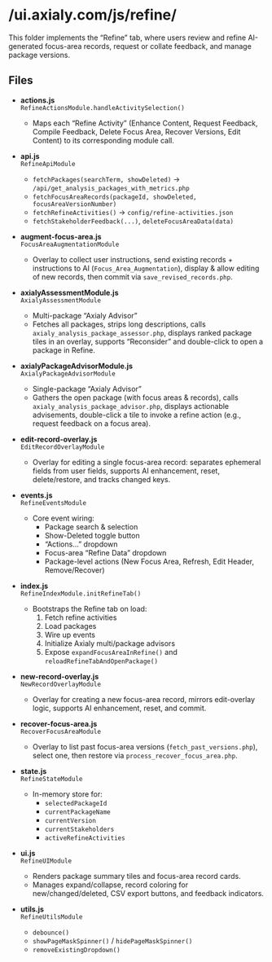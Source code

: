 # /ui.axialy.com/js/refine/

This folder implements the “Refine” tab, where users review and refine AI-generated focus-area records, request or collate feedback, and manage package versions.

## Files

- **actions.js**  
  `RefineActionsModule.handleActivitySelection()`  
  - Maps each “Refine Activity” (Enhance Content, Request Feedback, Compile Feedback, Delete Focus Area, Recover Versions, Edit Content) to its corresponding module call.

- **api.js**  
  `RefineApiModule`  
  - `fetchPackages(searchTerm, showDeleted)` → `/api/get_analysis_packages_with_metrics.php`  
  - `fetchFocusAreaRecords(packageId, showDeleted, focusAreaVersionNumber)`  
  - `fetchRefineActivities()` → `config/refine-activities.json`  
  - `fetchStakeholderFeedback(...)`, `deleteFocusAreaData(data)`

- **augment-focus-area.js**  
  `FocusAreaAugmentationModule`  
  - Overlay to collect user instructions, send existing records + instructions to AI (`Focus_Area_Augmentation`), display & allow editing of new records, then commit via `save_revised_records.php`.

- **axialyAssessmentModule.js**  
  `AxialyAssessmentModule`  
  - Multi-package “Axialy Advisor”  
  - Fetches all packages, strips long descriptions, calls `axialy_analysis_package_assessor.php`, displays ranked package tiles in an overlay, supports “Reconsider” and double-click to open a package in Refine.

- **axialyPackageAdvisorModule.js**  
  `AxialyPackageAdvisorModule`  
  - Single-package “Axialy Advisor”  
  - Gathers the open package (with focus areas & records), calls `axialy_analysis_package_advisor.php`, displays actionable advisements, double-click a tile to invoke a refine action (e.g., request feedback on a focus area).

- **edit-record-overlay.js**  
  `EditRecordOverlayModule`  
  - Overlay for editing a single focus-area record: separates ephemeral fields from user fields, supports AI enhancement, reset, delete/restore, and tracks changed keys.

- **events.js**  
  `RefineEventsModule`  
  - Core event wiring:  
    - Package search & selection  
    - Show-Deleted toggle button  
    - “Actions…” dropdown  
    - Focus-area “Refine Data” dropdown  
    - Package-level actions (New Focus Area, Refresh, Edit Header, Remove/Recover)

- **index.js**  
  `RefineIndexModule.initRefineTab()`  
  - Bootstraps the Refine tab on load:  
    1. Fetch refine activities  
    2. Load packages  
    3. Wire up events  
    4. Initialize Axialy multi/package advisors  
    5. Expose `expandFocusAreaInRefine()` and `reloadRefineTabAndOpenPackage()`

- **new-record-overlay.js**  
  `NewRecordOverlayModule`  
  - Overlay for creating a new focus-area record, mirrors edit-overlay logic, supports AI enhancement, reset, and commit.

- **recover-focus-area.js**  
  `RecoverFocusAreaModule`  
  - Overlay to list past focus-area versions (`fetch_past_versions.php`), select one, then restore via `process_recover_focus_area.php`.

- **state.js**  
  `RefineStateModule`  
  - In-memory store for:  
    - `selectedPackageId`  
    - `currentPackageName`  
    - `currentVersion`  
    - `currentStakeholders`  
    - `activeRefineActivities`

- **ui.js**  
  `RefineUIModule`  
  - Renders package summary tiles and focus-area record cards.  
  - Manages expand/collapse, record coloring for new/changed/deleted, CSV export buttons, and feedback indicators.

- **utils.js**  
  `RefineUtilsModule`  
  - `debounce()`  
  - `showPageMaskSpinner()` / `hidePageMaskSpinner()`  
  - `removeExistingDropdown()`
